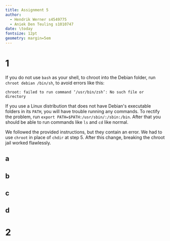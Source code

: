 ```yaml
---
title: Assignment 5
author:
  - Hendrik Werner s4549775
  - Aniek Den Teuling s1010747
date: \today
fontsize: 12pt
geometry: margin=5em
---
```


# 1
If you do not use `bash` as your shell, to chroot into the Debian folder, run `chroot debian /bin/sh`, to avoid errors like this:

`chroot: failed to run command ‘/usr/bin/zsh’: No such file or directory`

If you use a Linux distribution that does not have Debian's executable folders in its `PATH`, you will have trouble running any commands. To rectify the problem, run `export PATH=$PATH:/usr/sbin/:/sbin:/bin`. After that you should be able to run commands like `ls` and `cd` like normal.

We followed the provided instructions, but they contain an error. We had to use `chroot` in place of `chdir` at step 5. After this change, breaking the chroot jail worked flawlessly.

## a
## b
## c
## d

# 2
